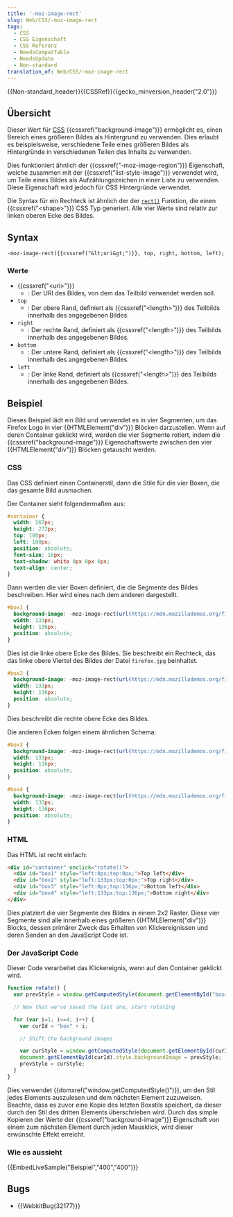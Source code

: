 ```yaml
---
title: '-moz-image-rect'
slug: Web/CSS/-moz-image-rect
tags:
  - CSS
  - CSS Eigenschaft
  - CSS Referenz
  - NeedsCompatTable
  - NeedsUpdate
  - Non-standard
translation_of: Web/CSS/-moz-image-rect
---
```

{{Non-standard_header}}{{CSSRef}}{{gecko_minversion_header("2.0")}}

## Übersicht

Dieser Wert für [CSS](/de/docs/Web/CSS) {{cssxref("background-image")}} ermöglicht es, einen Bereich eines größeren Bildes als Hintergrund zu verwenden. Dies erlaubt es beispielsweise, verschiedene Teile eines größeren Bildes als Hintergründe in verschiedenen Teilen des Inhalts zu verwenden.

Dies funktioniert ähnlich der {{cssxref("-moz-image-region")}} Eigenschaft, welche zusammen mit der {{cssxref("list-style-image")}} verwendet wird, um Teile eines Bildes als Aufzählungszeichen in einer Liste zu verwenden. Diese Eigenschaft wird jedoch für CSS Hintergründe verwendet.

Die Syntax für ein Rechteck ist ähnlich der der [`rect()`](/de/docs/Web/CSS/shape#Syntax) Funktion, die einen {{cssxref("&lt;shape&gt;")}} CSS Typ generiert. Alle vier Werte sind relativ zur linken oberen Ecke des Bildes.

## Syntax

    -moz-image-rect({{cssxref("&lt;uri&gt;")}}, top, right, bottom, left);

### Werte

- {{cssxref("&lt;uri&gt;")}}
  - : Der URI des Bildes, von dem das Teilbild verwendet werden soll.
- `top`
  - : Der obere Rand, definiert als {{cssxref("&lt;length&gt;")}} des Teilbilds innerhalb des angegebenen Bildes.
- `right`
  - : Der rechte Rand, definiert als {{cssxref("&lt;length&gt;")}} des Teilbilds innerhalb des angegebenen Bildes.
- `bottom`
  - : Der untere Rand, definiert als {{cssxref("&lt;length&gt;")}} des Teilbilds innerhalb des angegebenen Bildes.
- `left`
  - : Der linke Rand, definiert als {{cssxref("&lt;length&gt;")}} des Teilbilds innerhalb des angegebenen Bildes.

## Beispiel

Dieses Beispiel lädt ein Bild und verwendet es in vier Segmenten, um das Firefox Logo in vier {{HTMLElement("div")}} Blöcken darzustellen. Wenn auf deren Container geklickt wird, werden die vier Segmente rotiert, indem die {{cssxref("background-image")}} Eigenschaftswerte zwischen den vier {{HTMLElement("div")}} Blöcken getauscht werden.

### CSS

Das CSS definiert einen Containerstil, dann die Stile für die vier Boxen, die das gesamte Bild ausmachen.

Der Container sieht folgendermaßen aus:

```css
#container {
  width: 267px;
  height: 272px;
  top: 100px;
  left: 100px;
  position: absolute;
  font-size: 16px;
  text-shadow: white 0px 0px 6px;
  text-align: center;
}
```

Dann werden die vier Boxen definiert, die die Segmente des Bildes beschreiben. Hier wird eines nach dem anderen dargestellt.

```css
#box1 {
  background-image: -moz-image-rect(url(https://mdn.mozillademos.org/files/12053/firefox.png), 0%, 50%, 50%, 0%);
  width: 133px;
  height: 136px;
  position: absolute;
}
```

Dies ist die linke obere Ecke des Bildes. Sie beschreibt ein Rechteck, das das linke obere Viertel des Bildes der Datei `firefox.jpg` beinhaltet.

```css
#box2 {
  background-image: -moz-image-rect(url(https://mdn.mozillademos.org/files/12053/firefox.png), 0%, 100%, 50%, 50%);
  width: 133px;
  height: 136px;
  position: absolute;
}
```

Dies beschreibt die rechte obere Ecke des Bildes.

Die anderen Ecken folgen einem ähnlichen Schema:

```css
#box3 {
  background-image: -moz-image-rect(url(https://mdn.mozillademos.org/files/12053/firefox.png), 50%, 50%, 100%, 0%);
  width: 133px;
  height: 136px;
  position: absolute;
}

#box4 {
  background-image: -moz-image-rect(url(https://mdn.mozillademos.org/files/12053/firefox.png), 50%, 100%, 100%, 50%);
  width: 133px;
  height: 136px;
  position: absolute;
}
```

### HTML

Das HTML ist recht einfach:

```html
<div id="container" onclick="rotate()">
  <div id="box1" style="left:0px;top:0px;">Top left</div>
  <div id="box2" style="left:133px;top:0px;">Top right</div>
  <div id="box3" style="left:0px;top:136px;">Bottom left</div>
  <div id="box4" style="left:133px;top:136px;">Bottom right</div>
</div>
```

Dies platziert die vier Segmente des Bildes in einem 2x2 Raster. Diese vier Segmente sind alle innerhalb eines größeren {{HTMLElement("div")}} Blocks, dessen primärer Zweck das Erhalten von Klickereignissen und deren Senden an den JavaScript Code ist.

### Der JavaScript Code

Dieser Code verarbeitet das Klickereignis, wenn auf den Container geklickt wird.

```js
function rotate() {
  var prevStyle = window.getComputedStyle(document.getElementById("box4"), null).getPropertyValue("background-image");

  // Now that we've saved the last one, start rotating

  for (var i=1; i<=4; i++) {
    var curId = "box" + i;

    // Shift the background images

    var curStyle = window.getComputedStyle(document.getElementById(curId), null).getPropertyValue("background-image");
    document.getElementById(curId).style.backgroundImage = prevStyle;
    prevStyle = curStyle;
  }
}
```

Dies verwendet {{domxref("window.getComputedStyle()")}}, um den Stil jedes Elements auszulesen und dem nächsten Element zuzuweisen. Beachte, dass es zuvor eine Kopie des letzten Boxstils speichert, da dieser durch den Stil des dritten Elements überschrieben wird. Durch das simple Kopieren der Werte der {{cssxref("background-image")}} Eigenschaft von einem zum nächsten Element durch jeden Mausklick, wird dieser erwünschte Effekt erreicht.

### Wie es aussieht

{{EmbedLiveSample("Beispiel","400","400")}}

## Bugs

- {{WebkitBug(32177)}}
